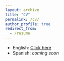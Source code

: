 ```yaml
---
layout: archive
title: "CV"
permalink: /cv/
author_profile: true
redirect_from:
  - /resume
---
```


- English: [Click here](https://dcardonav.github.io/files/cv_davidcardonav.pdf) 
- Spanish: *coming soon*
